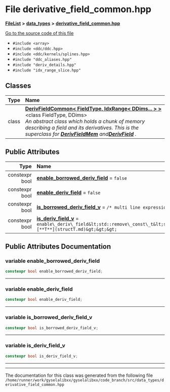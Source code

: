 

# File derivative\_field\_common.hpp



[**FileList**](files.md) **>** [**data\_types**](dir_eaa769653453aaefd8cc10e98e9bb3eb.md) **>** [**derivative\_field\_common.hpp**](derivative__field__common_8hpp.md)

[Go to the source code of this file](derivative__field__common_8hpp_source.md)



* `#include <array>`
* `#include <ddc/ddc.hpp>`
* `#include <ddc/kernels/splines.hpp>`
* `#include "ddc_aliases.hpp"`
* `#include "deriv_details.hpp"`
* `#include "idx_range_slice.hpp"`















## Classes

| Type | Name |
| ---: | :--- |
| class | [**DerivFieldCommon&lt; FieldType, IdxRange&lt; DDims... &gt; &gt;**](classDerivFieldCommon_3_01FieldType_00_01IdxRange_3_01DDims_8_8_8_01_4_01_4.md) &lt;class FieldType, DDims&gt;<br>_An abstract class which holds a chunk of memory describing a field and its derivatives. This is the superclass for_ [_**DerivFieldMem**_](classDerivFieldMem.md) _and_[_**DerivField**_](classDerivField.md) _._ |






## Public Attributes

| Type | Name |
| ---: | :--- |
|  constexpr bool | [**enable\_borrowed\_deriv\_field**](#variable-enable_borrowed_deriv_field)   = `false`<br> |
|  constexpr bool | [**enable\_deriv\_field**](#variable-enable_deriv_field)   = `false`<br> |
|  constexpr bool | [**is\_borrowed\_deriv\_field\_v**](#variable-is_borrowed_deriv_field_v)   = `/* multi line expression */`<br> |
|  constexpr bool | [**is\_deriv\_field\_v**](#variable-is_deriv_field_v)   = `enable\_deriv\_field&lt;std::remove\_const\_t&lt;std::remove\_reference\_t&lt;[**T**](structT.md)&gt;&gt;&gt;`<br> |












































## Public Attributes Documentation




### variable enable\_borrowed\_deriv\_field 

```C++
constexpr bool enable_borrowed_deriv_field;
```




<hr>



### variable enable\_deriv\_field 

```C++
constexpr bool enable_deriv_field;
```




<hr>



### variable is\_borrowed\_deriv\_field\_v 

```C++
constexpr bool is_borrowed_deriv_field_v;
```




<hr>



### variable is\_deriv\_field\_v 

```C++
constexpr bool is_deriv_field_v;
```




<hr>

------------------------------
The documentation for this class was generated from the following file `/home/runner/work/gyselalibxx/gyselalibxx/code_branch/src/data_types/derivative_field_common.hpp`

